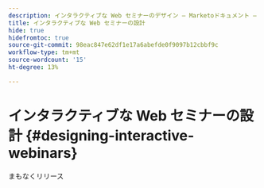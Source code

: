 ```yaml
---
description: インタラクティブな Web セミナーのデザイン — Marketoドキュメント — 製品ドキュメント
title: インタラクティブな Web セミナーの設計
hide: true
hidefromtoc: true
source-git-commit: 98eac847e62df1e17a6abefde0f9097b12cbbf9c
workflow-type: tm+mt
source-wordcount: '15'
ht-degree: 13%

---
```


# インタラクティブな Web セミナーの設計 {#designing-interactive-webinars}

まもなくリリース
